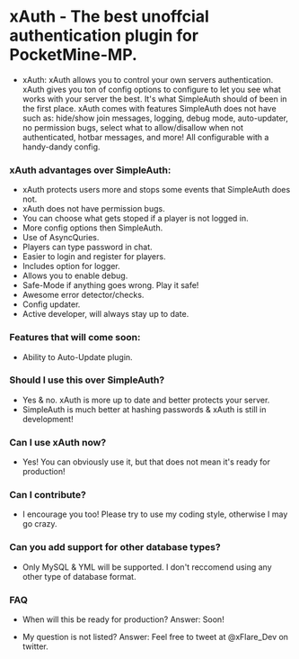 # xAuth - The best unoffcial authentication plugin for PocketMine-MP.
- xAuth:
xAuth allows you to control your own servers authentication. xAuth gives you ton of config options to configure to let you see what works with your server the best. It's what SimpleAuth should of been in the first place. xAuth comes with features SimpleAuth does not have such as: hide/show join messages, logging, debug mode, auto-updater, no permission bugs, select what to allow/disallow when not authenticated, hotbar messages, and more! All configurable with a handy-dandy config.

### xAuth advantages over SimpleAuth:
- xAuth protects users more and stops some events that SimpleAuth does not.
- xAuth does not have permission bugs.
- You can choose what gets stoped if a player is not logged in.
- More config options then SimpleAuth.
- Use of AsyncQuries.
- Players can type password in chat.
- Easier to login and register for players.
- Includes option for logger.
- Allows you to enable debug.
- Safe-Mode if anything goes wrong. Play it safe!
- Awesome error detector/checks.
- Config updater.
- Active developer, will always stay up to date.

### Features that will come soon:
- Ability to Auto-Update plugin.

### Should I use this over SimpleAuth?
- Yes & no. xAuth is more up to date and better protects your server.
- SimpleAuth is much better at hashing passwords & xAuth is still in development!


### Can I use xAuth now?
- Yes! You can obviously use it, but that does not mean it's ready for production!

### Can I contribute?
- I encourage you too! Please try to use my coding style, otherwise I may go crazy.

### Can you add support for other database types?
- Only MySQL & YML will be supported. I don't reccomend using any other type of database format.

### FAQ
- When will this be ready for production?
Answer: Soon!

- My question is not listed?
Answer: Feel free to tweet at @xFlare_Dev on twitter.

